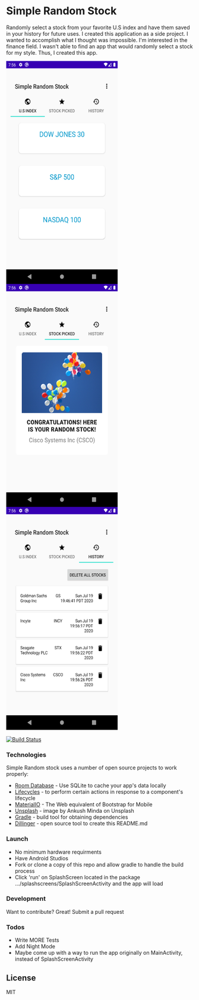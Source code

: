 # Simple Random Stock

Randomly select a stock from your favorite U.S index and have them saved in your history for future uses. 
I created this application as a side project. I wanted to accomplish what I thought was impossible. I'm interested in the finance field. I wasn't able to find an app that would randomly select a stock for my style. Thus, I created this app.

<img align="left" src="/readmeimages/index-tab.png" width="300" height="600">
<img align="left" src="/readmeimages/stock-tab.png" width="300" height="600">
<img src="/readmeimages/history-tab.png" width="300" height="600">

<br>

[![Build Status](https://travis-ci.org/joemccann/dillinger.svg?branch=master)](https://travis-ci.org/joemccann/dillinger)

### Technologies

Simple Random stock uses a number of open source projects to work properly:

  - [Room Database] - Use SQLite to cache your app's data locally
  - [Lifecycles] - to perform certain actions in response to a component's lifecycle
  - [MaterialIO] - The Web equivalent of Bootstrap for Mobile
  - [Unsplash] - image by Ankush Minda on Unsplash 
  - [Gradle] - build tool for obtaining dependencies
  - [Dillinger] - open source tool to create this README.md

### Launch

- No minimum hardware requirments
- Have Android Studios
- Fork or clone a copy of this repo and allow gradle to handle the build process
- Click 'run' on SplashScreen located in the package .../splashscreens/SplashScreenActivity and the app will load

### Development

Want to contribute? Great! Submit a pull request

### Todos

 - Write MORE Tests
 - Add Night Mode
 - Maybe come up with a way to run the app originally on MainActivity, instead of SplashScreenActivity

License
----

MIT

[//]: # (These are reference links used in the body of this note and get stripped out when the markdown processor does its job. There is no need to format nicely because it shouldn't be seen. Thanks SO - http://stackoverflow.com/questions/4823468/store-comments-in-markdown-syntax)

   [Unsplash]: <https://unsplash.com/photos/VcD5OD2jDGA>
   [Dillinger]: <https://dillinger.io/>
   [Gradle]: <https://gradle.org/install/>
   [MaterialIO]: <https://material.io/>
   [Lifecycles]: <https://developer.android.com/topic/libraries/architecture/lifecycle#:~:text=If%20a%20library%20provides%20classes%20that%20need%20to,on%20the%20client%20side.%20Implementing%20a%20custom%20LifecycleOwner>
   [Room Database]: <https://developer.android.com/topic/libraries/architecture/room#:~:text=Room%20Persistence%20Library%20Part%20of%20Android%20Jetpack.%20The,data%20on%20a%20device%20that%27s%20running%20your%20app.>

